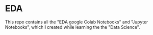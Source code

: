 # EDA
This repo contains all the "EDA google Colab Notebooks" and "Jupyter Notebooks", which I created while learning the the "Data Science".
